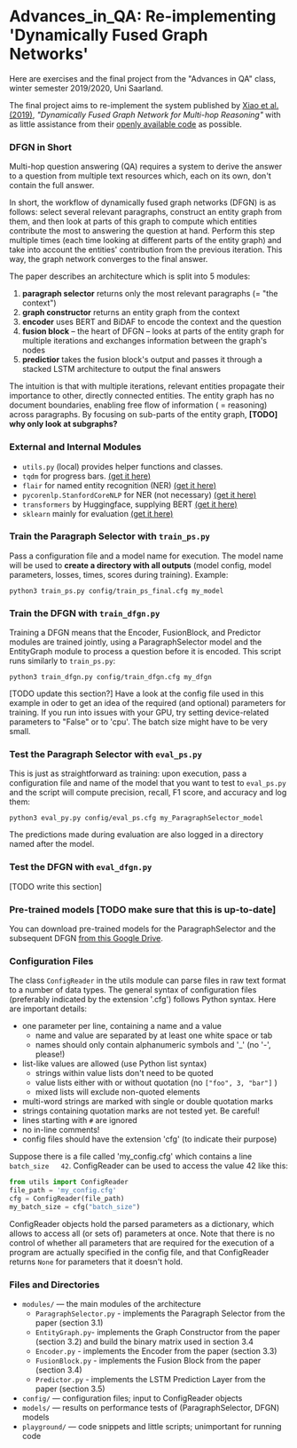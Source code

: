 # Advances_in_QA: Re-implementing 'Dynamically Fused Graph Networks'

Here are exercises and the final project from the "Advances in QA" class, winter semester 2019/2020, Uni Saarland. 

The final project aims to re-implement the system published by [Xiao et al. (2019)](https://arxiv.org/pdf/1905.06933.pdf "pdf on arxiv.org"), *"Dynamically Fused Graph Network for Multi-hop Reasoning"* with as little assistance from their [openly available code](https://github.com/woshiyyya/DFGN-pytorch "Github repository") as possible.

### DFGN in Short
Multi-hop question answering (QA) requires a system to derive the answer to a question from multiple text resources which, each on its own, don't contain the full answer.

In short, the workflow of dynamically fused graph networks (DFGN) is as follows: select several relevant paragraphs, construct an entity graph from them, and then look at parts of this graph to compute which entities contribute the most to answering the question at hand. Perform this step multiple times (each time looking at different parts of the entity graph) and take into account the entities' contribution from the previous iteration. This way, the graph network converges to the final answer.

The paper describes an architecture which is split into 5 modules:
1) **paragraph selector** returns only the most relevant paragraphs (= "the context")
2) **graph constructor** returns an entity graph from the context
3) **encoder** uses BERT and BiDAF to encode the context and the question
4) **fusion block** – the heart of DFGN – looks at parts of the entity graph for multiple iterations and exchanges information between the graph's nodes
5) **predictior** takes the fusion block's output and passes it through a stacked LSTM architecture to output the final answers

The intuition is that with multiple iterations, relevant entities propagate their importance to other, directly connected entities. The entity graph has no document boundaries, enabling free flow of information ( = reasoning) across paragraphs. By focusing on sub-parts of the entity graph, **[TODO] why only look at subgraphs?** 


### External and Internal Modules
- `utils.py` (local) provides helper functions and classes.
- `tqdm` for progress bars. [(get it here)](https://tqdm.github.io/ "Github")
- `flair` for named entity recognition (NER) [(get it here)](https://github.com/flairNLP/flair)
- `pycorenlp.StanfordCoreNLP` for NER (not necessary) [(get it here)](https://stanfordnlp.github.io/CoreNLP/other-languages.html)
- `transformers` by Huggingface, supplying BERT [(get it here)](https://github.com/huggingface/transformers#installation)
- `sklearn` mainly for evaluation [(get it here)](https://github.com/scikit-learn/scikit-learn)




### Train the Paragraph Selector with `train_ps.py`
Pass a configuration file and a model name for execution. The model name will be used to **create a directory with all outputs** (model config, model parameters, losses, times, scores during training). Example:
```
python3 train_ps.py config/train_ps_final.cfg my_model
```



### Train the DFGN with `train_dfgn.py`
Training a DFGN means that the Encoder, FusionBlock, and Predictor modules are trained jointly, using a ParagraphSelector model and the EntityGraph module to process a question before it is encoded. This script runs similarly to `train_ps.py`:
```
python3 train_dfgn.py config/train_dfgn.cfg my_dfgn
```
[TODO update this section?]
Have a look at the config file used in this example in oder to get an idea of the required (and optional) parameters for training. If you run into issues with your GPU, try setting device-related parameters to "False" or to 'cpu'. The batch size might have to be very small. 



### Test the Paragraph Selector with `eval_ps.py`
This is just as straightforward as training: upon execution, pass a configuration file and name of the model that you want to test to `eval_ps.py` and the script will compute precision, recall, F1 score, and accuracy and log them:
```
python3 eval_py.py config/eval_ps.cfg my_ParagraphSelector_model
```
The predictions made during evaluation are also logged in a directory named after the model. 



### Test the DFGN with `eval_dfgn.py` 
[TODO write this section] 


### Pre-trained models [TODO make sure that this is up-to-date]
You can download pre-trained models for the ParagraphSelector and the subsequent DFGN [from this Google Drive](https://drive.google.com/drive/folders/1FZzxpKQGhDzaDjACcPTna117Ope-RKdE?usp=sharing).


### Configuration Files
The class `ConfigReader` in the utils module can parse files in raw text format to a number of data types. The general syntax of configuration files (preferably indicated by the extension '.cfg') follows Python syntax. Here are important details:
 
- one parameter per line, containing a name and a value
    - name and value are separated by at least one white space or tab
    - names should only contain alphanumeric symbols and '_' (no '-', please!)
- list-like values are allowed (use Python list syntax)
    - strings within value lists don't need to be quoted
    - value lists either with or without quotation (no `["foo", 3, "bar"]` )
    - mixed lists will exclude non-quoted elements
- multi-word strings are marked with single or double quotation marks
- strings containing quotation marks are not tested yet. Be careful!
- lines starting with `#` are ignored
- no in-line comments!
- config files should have the extension 'cfg' (to indicate their purpose)

Suppose there is a file called 'my_config.cfg' which contains a line `batch_size   42`. ConfigReader can be used to access the value 42 like this:
```python
from utils import ConfigReader
file_path = 'my_config.cfg'
cfg = ConfigReader(file_path)
my_batch_size = cfg("batch_size")
```

ConfigReader objects hold the parsed parameters as a dictionary, which allows to access all (or sets of) parameters at once.
Note that there is no control of whether all parameters that are required for the execution of a program are actually specified in the config file, and that ConfigReader returns `None` for parameters that it doesn't hold.


### Files and Directories

- `modules/` — the main modules of the architecture
    - `ParagraphSelector.py` - implements the Paragraph Selector from the paper (section 3.1)
    - `EntityGraph.py`- implements the Graph Constructor from the paper (section 3.2) and build the binary matrix used in section 3.4
    - `Encoder.py` - implements the Encoder from the paper (section 3.3)
    - `FusionBlock.py` - implements the Fusion Block from the paper (section 3.4)
    - `Predictor.py` - implements the LSTM Prediction Layer from the paper (section 3.5)
- `config/` — configuration files; input to ConfigReader objects
- `models/` — results on performance tests of (ParagraphSelector, DFGN) models
- `playground/` — code snippets and little scripts; unimportant for running code
